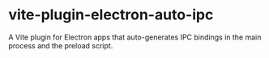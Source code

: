 # vite-plugin-electron-auto-ipc
A Vite plugin for Electron apps that auto-generates IPC bindings in the main process and the preload script.

